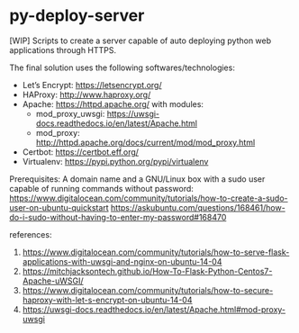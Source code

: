 # py-deploy-server
[WIP]
Scripts to create a server capable of auto deploying python web applications through HTTPS.

The final solution uses the following softwares/technologies:

- Let’s Encrypt: https://letsencrypt.org/
- HAProxy: http://www.haproxy.org/
- Apache: https://httpd.apache.org/ with modules:
  - mod_proxy_uwsgi: https://uwsgi-docs.readthedocs.io/en/latest/Apache.html
  - mod_proxy: http://httpd.apache.org/docs/current/mod/mod_proxy.html
- Certbot: https://certbot.eff.org/
- Virtualenv: https://pypi.python.org/pypi/virtualenv

Prerequisites: A domain name and a GNU/Linux box with a sudo user capable of running commands without password:
https://www.digitalocean.com/community/tutorials/how-to-create-a-sudo-user-on-ubuntu-quickstart
https://askubuntu.com/questions/168461/how-do-i-sudo-without-having-to-enter-my-password#168470


references:

1. https://www.digitalocean.com/community/tutorials/how-to-serve-flask-applications-with-uwsgi-and-nginx-on-ubuntu-14-04
1. https://mitchjacksontech.github.io/How-To-Flask-Python-Centos7-Apache-uWSGI/
1. https://www.digitalocean.com/community/tutorials/how-to-secure-haproxy-with-let-s-encrypt-on-ubuntu-14-04
1. https://uwsgi-docs.readthedocs.io/en/latest/Apache.html#mod-proxy-uwsgi